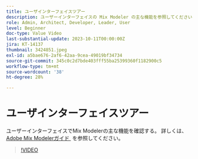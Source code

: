 ```yaml
---
title: ユーザインターフェイスツアー
description: ユーザーインターフェイスの Mix Modeler の主な機能を参照してください。
role: Admin, Architect, Developer, Leader, User
level: Beginner
doc-type: Value Video
last-substantial-update: 2023-10-11T00:00:00Z
jira: KT-14137
thumbnail: 3424851.jpeg
exl-id: a5bae676-2af6-42aa-9cea-49019bf34734
source-git-commit: 345c0c2d7bde403fff55ba25399360f1182900c5
workflow-type: tm+mt
source-wordcount: '38'
ht-degree: 28%

---
```


# ユーザインターフェイスツアー

ユーザーインターフェイスでMix Modelerの主な機能を確認する。 詳しくは、[Adobe Mix Modelerガイド &#x200B;](https://experienceleague.adobe.com/ja/docs/mix-modeler/using/get-started/workflow) を参照してください。

>[!VIDEO](https://video.tv.adobe.com/v/3452383?learn=on&enablevpops&captions=jpn)
